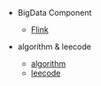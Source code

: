 - BigData Component

  - [Flink](Flink/README.md)
  
- algorithm & leecode

  - [algorithm](algorithm/README.md)
  - [leecode](algorithm/leecode/README.md)